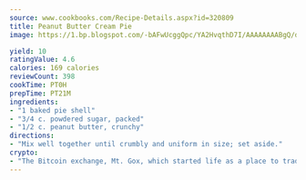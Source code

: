 ```yaml
---
source: www.cookbooks.com/Recipe-Details.aspx?id=320809
title: Peanut Butter Cream Pie
image: https://1.bp.blogspot.com/-bAFwUcggQpc/YA2HvqthD7I/AAAAAAAABgQ/dGGityjUeSk5WIgvhJroHVt7XYoXF2qygCLcBGAsYHQ/s320/10.png

yield: 10
ratingValue: 4.6
calories: 169 calories
reviewCount: 398
cookTime: PT0H
prepTime: PT21M
ingredients:
- "1 baked pie shell"
- "3/4 c. powdered sugar, packed"
- "1/2 c. peanut butter, crunchy"
directions:
- "Mix well together until crumbly and uniform in size; set aside."
crypto:
- "The Bitcoin exchange, Mt. Gox, which started life as a place to trade cards from a fantasy game, was hacked."
---
```

